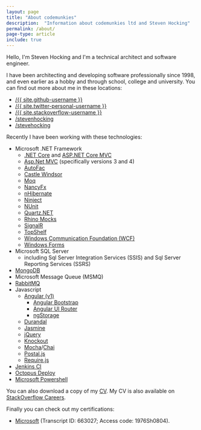 ```yaml
---
layout: page
title: "About codemunkies"
description:  "Information about codemunkies ltd and Steven Hocking"
permalink: /about/
page-type: article
include: true
---
```


Hello, I'm Steven Hocking and I'm a technical architect and software engineer.

I have been architecting and developing software professionally since 1998, and even earlier as a hobby and through school, college and university. You can find out more about me in these locations:

<ul class="about">
  <li>
    <a href="https://github.com/{{ site.github-username }}">
      <span class="icon github">
        <i class="fab fa-github"></i>
      </span>
      <span class="username">/{{ site.github-username }}</span>
    </a>
  </li>
  <li>
    <a href="https://twitter.com/{{ site.twitter-personal-username }}">
      <span class="icon twitter">
        <i class="fab fa-twitter"></i>
      </span>
      <span class="username">/{{ site.twitter-personal-username }}</span>
    </a>
  </li>
  <li>
    <a href="http://stackoverflow.com/users/{{ site.stackoverflow-userid }}/{{ site.stackoverflow-username }}">
      <span class="icon stackoverflow">
        <i class="fab fa-stack-overflow"></i>
      </span>
      <span class="username">/{{ site.stackoverflow-username }}</span>
    </a>
  </li>
  <li>
    <a href="https://www.linkedin.com/in/stevenhocking">
      <span class="icon linkedin">
        <i class="fab fa-linkedin-in"></i>
      </span>
      <span class="username">/stevenhocking</span>
    </a>
  </li>
  <li>
    <a href="https://keybase.io/stevehocking">
      <span class="icon keybase">
        <i class="fab fa-keybase"></i>
      </span>
      <span class="username">/stevehocking</span>
    </a>
  </li>
</ul>

Recently I have been working with these technologies:

*	Microsoft .NET Framework
    * [.NET Core](https://www.microsoft.com/net/core/platform) and [ASP.NET Core MVC](http://www.asp.net/core)
    * [Asp.Net MVC](http://www.asp.net/mvc) (specifically versions 3 and 4)
    * [AutoFac](http://autofac.org/)
    * [Castle Windsor](http://www.castleproject.org/projects/windsor/)
    * [Moq](http://www.moqthis.com/)
    * [NancyFx](http://nancyfx.org/)
    * [nHibernate](http://nhibernate.info/)
    * [Ninject](http://www.ninject.org/)
    * [NUnit](http://www.nunit.org/)
    * [Quartz.NET](http://www.quartz-scheduler.net/)
    * [Rhino Mocks](http://www.hibernatingrhinos.com/oss/rhino-mocks)
    * [SignalR](http://www.asp.net/signalr)
    * [TopShelf](http://topshelf-project.com/)
    * [Windows Communication Foundation (WCF)](https://msdn.microsoft.com/en-us/library/ms731082(v=vs.110).aspx)
    * [Windows Forms](https://msdn.microsoft.com/en-us/library/dd30h2yb(v=vs.110).aspx)
* Microsoft SQL Server
    * including Sql Server Integration Services (SSIS) and Sql Server Reporting Services (SSRS)
* [MongoDB](https://www.mongodb.com/)
* Microsoft Message Queue (MSMQ)
* [RabbitMQ](https://www.rabbitmq.com/)
*	Javascript
    * [Angular (v1)](https://angularjs.org/)
        * [Angular Bootstrap](https://angular-ui.github.io/bootstrap/)
        * [Angular UI Router](https://ui-router.github.io/)
        * [ngStorage](https://github.com/gsklee/ngStorage)
    * [Durandal](http://durandaljs.com/)
    * [Jasmine](http://jasmine.github.io/)
    * [jQuery](https://jquery.com/)
    * [Knockout](http://knockoutjs.com/)
    * [Mocha](https://mochajs.org/)/[Chai](http://chaijs.com/)
    * [Postal.js](https://github.com/postaljs)
    * [Require.js](http://requirejs.org/)
* [Jenkins CI](https://jenkins.io/)
* [Octopus Deploy](https://octopus.com/)
* [Microsoft Powershell](https://msdn.microsoft.com/en-us/powershell/mt173057.aspx)

You can also download a copy of my [CV](/assets/2019-03-17-steven-hocking-cv.pdf). My CV is also available on [StackOverflow Careers](http://careers.stackoverflow.com/stevehocking).

Finally you can check out my certifications:

* [Microsoft](https://mcp.microsoft.com/authenticate/validatemcp.aspx) (Transcript ID: 663027; Access code: 1976Sh0804).
